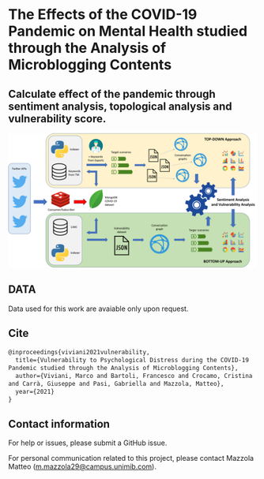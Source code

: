 # The Effects of the COVID-19 Pandemic on Mental Health studied through the Analysis of Microblogging Contents ​
## Calculate effect of the pandemic through sentiment analysis, topological analysis and vulnerability score.

![architettura](https://github.com/chumpblocckami/covid-effects-microblogging-content/blob/main/architettura.png)

## DATA
Data used for this work are avaiable only upon request.

## Cite
```
@inproceedings{viviani2021vulnerability,
  title={Vulnerability to Psychological Distress during the COVID-19 Pandemic studied through the Analysis of Microblogging Contents},
  author={Viviani, Marco and Bartoli, Francesco and Crocamo, Cristina and Carrà, Giuseppe and Pasi, Gabriella and Mazzola, Matteo},
  year={2021}
}
```

## Contact information
For help or issues, please submit a GitHub issue.

For personal communication related to this project, please contact Mazzola Matteo (m.mazzola29@campus.unimib.com).
